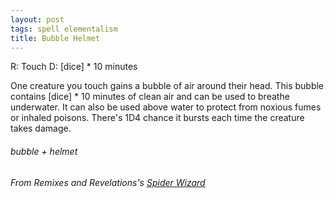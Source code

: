 ```yaml
---
layout: post
tags: spell elementalism
title: Bubble Helmet
---
```

R: Touch  D: [dice] * 10 minutes

One creature you touch gains a bubble of air around their head.  This bubble contains [dice] * 10 minutes of clean air and can be used to breathe underwater.  It can also be used above water to protect from noxious fumes or inhaled poisons. There's 1D4 chance it bursts each time the creature takes damage.

###### bubble + helmet
###### From Remixes and Revelations's [Spider Wizard](http://www.remixesandrevelations.com/2021/03/osr-spider-wizard.html)
